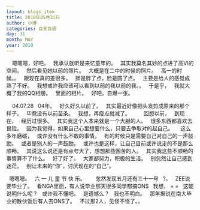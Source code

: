 ```yaml
---
layout: blogs_item
title: 2010年05月31日
author: 小傅
categories: 自言自语
day: 31
month: MAY
year: 2010
---
```




&nbsp;
&nbsp; 嗯嗯嗯，好吧。
&nbsp; 我承认就听是来忆童年的。
&nbsp; 其实我莫名其妙的点进了高VI的空间。
&nbsp; 然后看见她以前的照片。
&nbsp; 大概是在二中的时候的照片。
&nbsp; 高一的时候。。
&nbsp; 跟现在真的差很多。
&nbsp; 胖是胖了点，脸是圆了点。
&nbsp; 主要是给人的感觉成熟了不好。
&nbsp; 我想或许我应该可以看到以前的我以前的我。。
&nbsp; 于是乎，
&nbsp; 我就大概了我的QQ相册。
&nbsp; 里面的相片。
&nbsp; 好吧。自爆一张。
&nbsp;


&nbsp;
&nbsp; 04.07.28
&nbsp; 04年。
&nbsp; 好久好久以前了。
&nbsp; 其实最近好像把头发剪成原来的那个样子。
&nbsp; 毕竟没有以前苗条。
&nbsp; 我想，再瘦点就减了。
&nbsp;
&nbsp;
&nbsp;
&nbsp; 回想以前，
&nbsp; 到现在，
&nbsp; 经历过很多。
&nbsp; 其实我这个人本来就是一个大胆的人。
&nbsp; 很多东西都喜欢去冒险。
&nbsp; 因为我觉得，如果自己心里想要什么，只要去争取对的起自己。
&nbsp;
&nbsp; 这么多年磨砺，
&nbsp; 或许没有什么不敢的事情。
&nbsp; 有的时候只是需要自己对自己的一声鼓励。
&nbsp; 或者是别人的一声鼓励。
&nbsp; 或许也是这样，让自己目前或许说走的不是那么顺畅。
&nbsp; 其说这么说还是有点夸大了，想想那些困苦的人。
&nbsp; 其实我这些不顺畅的事情算不了什么。
&nbsp; 好了好了。
&nbsp; 大家都努力，积极的生活。
&nbsp; 别忽然让自己感到迷茫。
&nbsp; 别让未来的“你”，讨厌现在的“自己”。

&nbsp; 嗯嗯嗯。
&nbsp; 六 一 儿 童 节 快 乐。
&nbsp;
&nbsp;
&nbsp; 忽然发现五月还有三十一号
&nbsp; ?。
&nbsp; ZEE说要毕业了。
&nbsp; 看NGA里面，有人说毕业那天很多同学都搞ONS
&nbsp; 我想， = =
&nbsp; 这能说明什么呢？
&nbsp; 或许我不懂吧。
&nbsp; 是遗憾么？
&nbsp; 我也不明白。
&nbsp; 那年据说在南大毕业的散伙饭后有人去ONS了。
&nbsp; 不过那2人，见怪不怪了。。

&nbsp;



